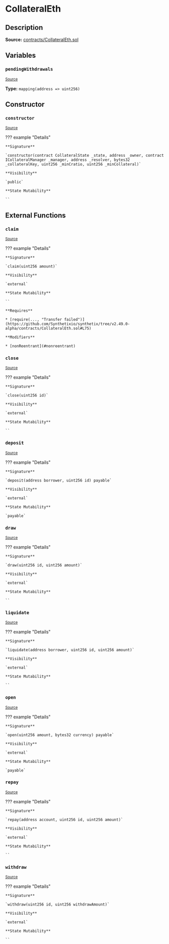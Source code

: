 # CollateralEth

## Description

**Source:** [contracts/CollateralEth.sol](https://github.com/Synthetixio/synthetix/tree/v2.49.0-alpha/contracts/CollateralEth.sol)

## Variables

### `pendingWithdrawals`

<sub>[Source](https://github.com/Synthetixio/synthetix/tree/v2.49.0-alpha/contracts/CollateralEth.sol#L15)</sub>

**Type:** `mapping(address => uint256)`

## Constructor

### `constructor`

<sub>[Source](https://github.com/Synthetixio/synthetix/tree/v2.49.0-alpha/contracts/CollateralEth.sol#L17)</sub>

??? example "Details"

    **Signature**

    `constructor(contract CollateralState _state, address _owner, contract ICollateralManager _manager, address _resolver, bytes32 _collateralKey, uint256 _minCratio, uint256 _minCollateral)`

    **Visibility**

    `public`

    **State Mutability**

    ``

## External Functions

### `claim`

<sub>[Source](https://github.com/Synthetixio/synthetix/tree/v2.49.0-alpha/contracts/CollateralEth.sol#L69)</sub>

??? example "Details"

    **Signature**

    `claim(uint256 amount)`

    **Visibility**

    `external`

    **State Mutability**

    ``

    **Requires**

    * [require(..., "Transfer failed")](https://github.com/Synthetixio/synthetix/tree/v2.49.0-alpha/contracts/CollateralEth.sol#L75)

    **Modifiers**

    * [nonReentrant](#nonreentrant)

### `close`

<sub>[Source](https://github.com/Synthetixio/synthetix/tree/v2.49.0-alpha/contracts/CollateralEth.sol#L31)</sub>

??? example "Details"

    **Signature**

    `close(uint256 id)`

    **Visibility**

    `external`

    **State Mutability**

    ``

### `deposit`

<sub>[Source](https://github.com/Synthetixio/synthetix/tree/v2.49.0-alpha/contracts/CollateralEth.sol#L37)</sub>

??? example "Details"

    **Signature**

    `deposit(address borrower, uint256 id) payable`

    **Visibility**

    `external`

    **State Mutability**

    `payable`

### `draw`

<sub>[Source](https://github.com/Synthetixio/synthetix/tree/v2.49.0-alpha/contracts/CollateralEth.sol#L55)</sub>

??? example "Details"

    **Signature**

    `draw(uint256 id, uint256 amount)`

    **Visibility**

    `external`

    **State Mutability**

    ``

### `liquidate`

<sub>[Source](https://github.com/Synthetixio/synthetix/tree/v2.49.0-alpha/contracts/CollateralEth.sol#L59)</sub>

??? example "Details"

    **Signature**

    `liquidate(address borrower, uint256 id, uint256 amount)`

    **Visibility**

    `external`

    **State Mutability**

    ``

### `open`

<sub>[Source](https://github.com/Synthetixio/synthetix/tree/v2.49.0-alpha/contracts/CollateralEth.sol#L27)</sub>

??? example "Details"

    **Signature**

    `open(uint256 amount, bytes32 currency) payable`

    **Visibility**

    `external`

    **State Mutability**

    `payable`

### `repay`

<sub>[Source](https://github.com/Synthetixio/synthetix/tree/v2.49.0-alpha/contracts/CollateralEth.sol#L47)</sub>

??? example "Details"

    **Signature**

    `repay(address account, uint256 id, uint256 amount)`

    **Visibility**

    `external`

    **State Mutability**

    ``

### `withdraw`

<sub>[Source](https://github.com/Synthetixio/synthetix/tree/v2.49.0-alpha/contracts/CollateralEth.sol#L41)</sub>

??? example "Details"

    **Signature**

    `withdraw(uint256 id, uint256 withdrawAmount)`

    **Visibility**

    `external`

    **State Mutability**

    ``
